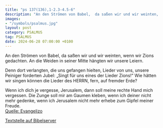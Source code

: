 ```yaml
---
title: "ps 137(136),1-2.3-4.5-6"
description: "An den Strömen von Babel,  da saßen wir und wir weinten,  wenn wir Zions gedachten. An die Weiden in seiner Mitte  hängten wir unsere Leiern.  Denn dort verlangten, die uns gefangen hielten, Lieder von uns,  unsere Peiniger forderten Jubel:  „Singt für uns eines der Lieder Z...."
images:
- "/symbols/psalmus.jpg"
layout: post
category: PSALMUS
tag: PSALMUS
date: 2024-06-28 07:00:00 +0100
---
```

An den Strömen von Babel, 
da saßen wir und wir weinten, 
wenn wir Zions gedachten.
An die Weiden in seiner Mitte 
hängten wir unsere Leiern.

Denn dort verlangten, die uns gefangen hielten, Lieder von uns, 
unsere Peiniger forderten Jubel: 
„Singt für uns eines der Lieder Zions!“
Wie hätten wir singen können die Lieder des HERRN, 
fern, auf fremder Erde?

Wenn ich dich je vergesse, Jerusalem, 
dann soll meine rechte Hand mich vergessen.<!--more-->
Die Zunge soll mir am Gaumen kleben, 
wenn ich deiner nicht mehr gedenke, 
wenn ich Jerusalem nicht mehr erhebe zum Gipfel meiner Freude.<br>
[Quelle: Evangelizo](https://evangeliumtagfuertag.org/DE/gospel)

[Textstelle auf Bibelserver](https://www.bibleserver.com/EU/ps137(136),1-2.3-4.5-6)
